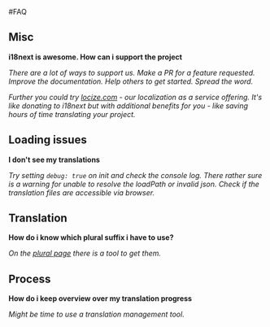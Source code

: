 <!-- toc -->
#FAQ

## Misc

**i18next is awesome. How can i support the project**

*There are a lot of ways to support us. Make a PR for a feature requested. Improve the documentation. Help others to get started. Spread the word.*

*Further you could try [locize.com](http://locize.com) - our localization as a service offering. It's like donating to i18next but with additional benefits for you - like saving hours of time translating your project.*


## Loading issues

**I don't see my translations**

*Try setting `debug: true` on init and check the console log. There rather sure is a warning for unable to resolve the loadPath or invalid json. Check if the translation files are accessible via browser.*

## Translation

**How do i know which plural suffix i have to use?**

*On the [plural page](/plurals.md) there is a tool to get them.*

## Process

**How do i keep overview over my translation progress**

*Might be time to use a translation management tool.*